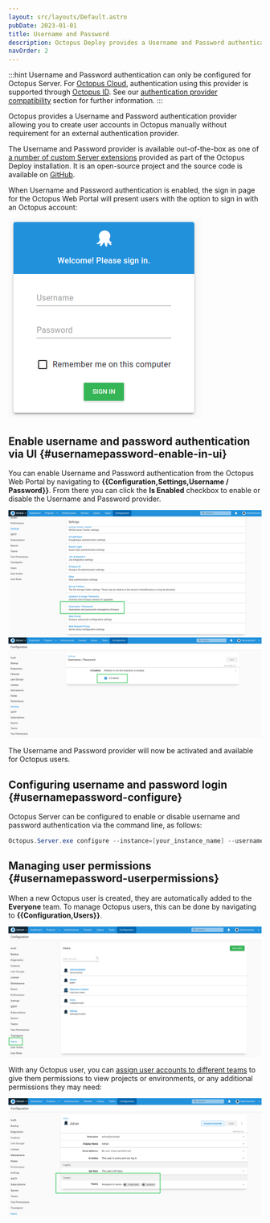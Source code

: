 ```yaml
---
layout: src/layouts/Default.astro
pubDate: 2023-01-01
title: Username and Password
description: Octopus Deploy provides a Username and Password authentication provider to allow log in with standard Octopus user accounts.
navOrder: 2
---
```


:::hint
Username and Password authentication can only be configured for Octopus Server. For [Octopus Cloud](/docs/octopus-cloud/), authentication using this provider is supported through [Octopus ID](octopusid-authentication.md). See our [authentication provider compatibility](/docs/security/authentication/auth-provider-compatibility/) section for further information. 
:::

Octopus provides a Username and Password authentication provider allowing you to create user accounts in Octopus manually without requirement for an external authentication provider.

The Username and Password provider is available out-of-the-box as one of [a number of custom Server extensions](/docs/administration/server-extensibility/customizing-an-octopus-deploy-server-extension/) provided as part of the Octopus Deploy installation. It is an open-source project and the source code is available on [GitHub](https://github.com/OctopusDeploy/UsernamePasswordAuthenticationProvider).

When Username and Password authentication is enabled, the sign in page for the Octopus Web Portal will present users with the option to sign in with an Octopus account:

![Username and Password login screen](images/username-password-login.png "width=500")

## Enable username and password authentication via UI {#usernamepassword-enable-in-ui}

You can enable Username and Password authentication from the Octopus Web Portal by navigating to **{{Configuration,Settings,Username / Password}}**. From there you can click the **Is Enabled** checkbox to enable or disable the Username and Password provider.

![Username and Password settings](images/enable-username-password-1.png "width=500")
![Enable Username and Password checkbox](images/enable-username-password-2.png "width=500")

The Username and Password provider will now be activated and available for Octopus users.

## Configuring username and password login {#usernamepassword-configure}

Octopus Server can be configured to enable or disable username and password authentication via the command line, as follows:

```powershell
Octopus.Server.exe configure --instance=[your_instance_name] --usernamePasswordIsEnabled=true
```

## Managing user permissions {#usernamepassword-userpermissions}

When a new Octopus user is created, they are automatically added to the **Everyone** team. To manage Octopus users, this can be done by navigating to **{{Configuration,Users}}**. 

![Managing users](images/username-password-managing-users.png "width=500")

With any Octopus user, you can [assign user accounts to different teams](/docs/security/users-and-teams/) to give them permissions to view projects or environments, or any additional permissions they may need:

![User permissions](images/username-password-user-permissions.png "width=500")
